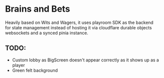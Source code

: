 # Brains and Bets

Heavily based on Wits and Wagers, it uses playroom SDK as the backend for state management instead of hosting it via cloudflare durable objects websockets and a synced pinia instance.

## TODO:

- Custom lobby as BigScreen doesn't appear correctly as it shows up as a player
- Green felt background
